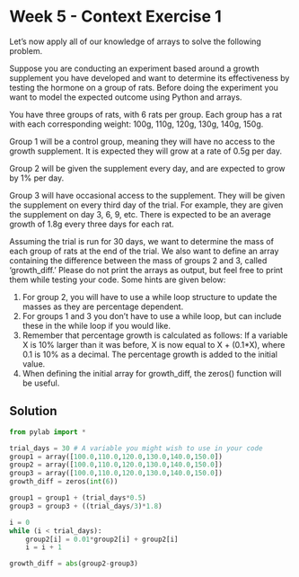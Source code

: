 # Week 5 - Context Exercise 1

Let’s now apply all of our knowledge of arrays to solve the following problem.

Suppose you are conducting an experiment based around a growth supplement you have developed and want to determine its effectiveness by testing the hormone on a group of rats. Before doing the experiment you want to model the expected outcome using Python and arrays.

You have three groups of rats, with 6 rats per group. Each group has a rat with each corresponding weight: 100g, 110g, 120g, 130g, 140g, 150g. 

Group 1 will be a control group, meaning they will have no access to the growth supplement. It is expected they will grow at a rate of 0.5g per day.

Group 2 will be given the supplement every day, and are expected to grow by 1% per day.

Group 3 will have occasional access to the supplement. They will be given the supplement on every third day of the trial. For example, they are given the supplement on day 3, 6, 9, etc. There is expected to be an average growth of 1.8g every three days for each rat. 

Assuming the trial is run for 30 days, we want to determine the mass of each group of rats at the end of the trial. We also want to define an array containing the difference between the mass of groups 2 and 3, called ‘growth_diff.’ Please do not print the arrays as output, but feel free to print them while testing your code. Some hints are given below:

1.	For group 2, you will have to use a while loop structure to update the masses as they are percentage dependent. 
2.	For groups 1 and 3 you don’t have to use a while loop, but can include these in the while loop if you would like. 
3.	Remember that percentage growth is calculated as follows: If a variable X is 10% larger than it was before, X is now equal to X + (0.1*X), where 0.1 is 10% as a decimal. The percentage growth is added to the initial value.
4.	When defining the initial array for growth_diff, the zeros() function will be useful.

## Solution
```python
from pylab import *

trial_days = 30 # A variable you might wish to use in your code
group1 = array([100.0,110.0,120.0,130.0,140.0,150.0])
group2 = array([100.0,110.0,120.0,130.0,140.0,150.0])
group3 = array([100.0,110.0,120.0,130.0,140.0,150.0])
growth_diff = zeros(int(6))

group1 = group1 + (trial_days*0.5)
group3 = group3 + ((trial_days/3)*1.8)

i = 0
while (i < trial_days):
    group2[i] = 0.01*group2[i] + group2[i]
    i = i + 1

growth_diff = abs(group2-group3)
```
